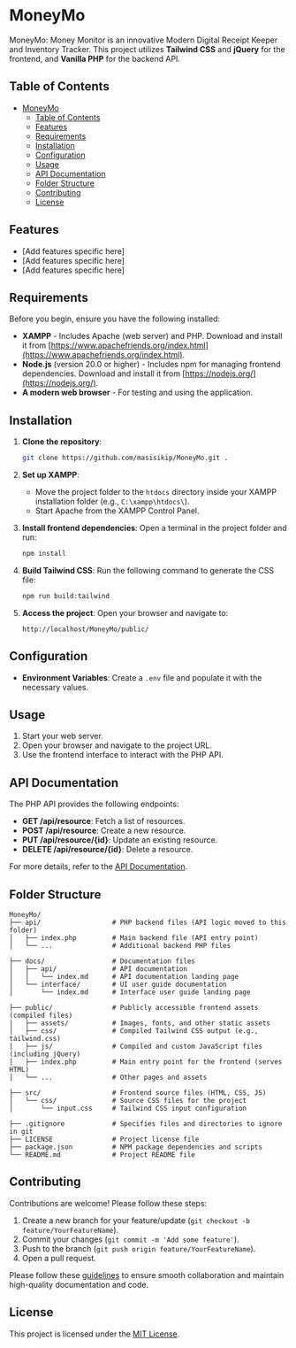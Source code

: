 # MoneyMo

MoneyMo: Money Monitor is an innovative Modern Digital Receipt Keeper and Inventory Tracker. This project utilizes **Tailwind CSS** and **jQuery** for the frontend, and **Vanilla PHP** for the backend API.


## Table of Contents

- [MoneyMo](#moneymo)
  - [Table of Contents](#table-of-contents)
  - [Features](#features)
  - [Requirements](#requirements)
  - [Installation](#installation)
  - [Configuration](#configuration)
  - [Usage](#usage)
  - [API Documentation](#api-documentation)
  - [Folder Structure](#folder-structure)
  - [Contributing](#contributing)
  - [License](#license)


## Features

- [Add features specific here]
- [Add features specific here]
- [Add features specific here]


## Requirements

Before you begin, ensure you have the following installed:

- **XAMPP** - Includes Apache (web server) and PHP. Download and install it from [https://www.apachefriends.org/index.html](https://www.apachefriends.org/index.html).
- **Node.js** (version 20.0 or higher) - Includes npm for managing frontend dependencies. Download and install it from [https://nodejs.org/](https://nodejs.org/).
- **A modern web browser** - For testing and using the application.


## Installation

1. **Clone the repository**:
   ```bash
   git clone https://github.com/masisikip/MoneyMo.git .
   ```

2. **Set up XAMPP**:
   - Move the project folder to the `htdocs` directory inside your XAMPP installation folder (e.g., `C:\xampp\htdocs\`).
   - Start Apache from the XAMPP Control Panel.

3. **Install frontend dependencies**:
   Open a terminal in the project folder and run:
   ```bash
   npm install
   ```

4. **Build Tailwind CSS**:
   Run the following command to generate the CSS file:
   ```bash
   npm run build:tailwind
   ```

5. **Access the project**:
   Open your browser and navigate to:
   ```
   http://localhost/MoneyMo/public/
   ```


## Configuration

- **Environment Variables**: Create a `.env` file and populate it with the necessary values.


## Usage

1. Start your web server.
2. Open your browser and navigate to the project URL.
3. Use the frontend interface to interact with the PHP API.


## API Documentation

The PHP API provides the following endpoints:

- **GET /api/resource**: Fetch a list of resources.
- **POST /api/resource**: Create a new resource.
- **PUT /api/resource/{id}**: Update an existing resource.
- **DELETE /api/resource/{id}**: Delete a resource.

For more details, refer to the [API Documentation](docs/api/index.md).


## Folder Structure

```
MoneyMo/
├── api/                  # PHP backend files (API logic moved to this folder)
│   ├── index.php         # Main backend file (API entry point)
│   └── ...               # Additional backend PHP files

├── docs/                 # Documentation files
│   ├── api/              # API documentation
│   │   └── index.md      # API documentation landing page
│   └── interface/        # UI user guide documentation
│       └── index.md      # Interface user guide landing page

├── public/               # Publicly accessible frontend assets (compiled files)
│   ├── assets/           # Images, fonts, and other static assets
│   ├── css/              # Compiled Tailwind CSS output (e.g., tailwind.css)
│   ├── js/               # Compiled and custom JavaScript files (including jQuery)
│   ├── index.php         # Main entry point for the frontend (serves HTML)
│   └── ...               # Other pages and assets

├── src/                  # Frontend source files (HTML, CSS, JS)
│   └── css/              # Source CSS files for the project
│       └── input.css     # Tailwind CSS input configuration

├── .gitignore            # Specifies files and directories to ignore in git
├── LICENSE               # Project license file
├── package.json          # NPM package dependencies and scripts
└── README.md             # Project README file
```


## Contributing

Contributions are welcome! Please follow these steps:

1. Create a new branch for your feature/update (`git checkout -b feature/YourFeatureName`).
2. Commit your changes (`git commit -m 'Add some feature'`).
3. Push to the branch (`git push origin feature/YourFeatureName`).
4. Open a pull request.

Please follow these [guidelines](CONTRIBUTING.md) to ensure smooth collaboration and maintain high-quality documentation and code.

  
## License

This project is licensed under the [MIT License](LICENSE).
 
